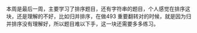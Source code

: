本周是最后一周，主要学习了排序题目，还有字符串的题目，个人感觉在排序这块，还是理解的不好，比如归并排序，在做493
重要翻转对的时候，就是因为归并排序没有理解好，所以题目难以下手，这一块还需要多多练习。